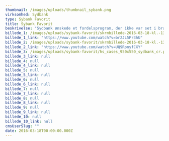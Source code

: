 ```yaml
---
thumbnail: /images/uploads/thumbnail_sybank.png
virksomhed: Sydbank
type: Sybank Favorit
title: Sybank Favorit
beskrivelse: "Sydbank ønskede et fordelsprogram, der ikke var set i branchen før. Som belønner bankkunderne for deres loyalitet og hylder valgfrihed og noget-for-noget princippet. Som tjener penge til banken. Og som gør det ud fra en dyb viden om kunderne, de digitale muligheder og på kundernes præmisser.\nVi udvalgte 10 forskellige fordele og gav kunderne mulighed for at vælge deres favoritter. Og jo mere af deres økonomi de samledei Sydbank, jo flere kunne de vælge mellem. Mange af fordelene havde de fleste bankunder tidligere taget for givet – nu fik de pludselig værdi – og blev rentable for Sydbank at tilbyde. Derudover introducerede Sydbank 4 faste fordele til alle kunder i fordelsprogrammet, som blev mere og mere attraktive, jo længere tid kunderne havde været kunder. Omdrejningspunktet var hele tiden at blive klogere og komme tættere på kunderne - og derigennem udleve nærvær og engagement og således føre bevis for, at Sydbank er ikke som andre banker.\n\n"
billede_1: /images/uploads/sybank-favorit/skrmbillede-2016-03-18-kl.-13.25.56.png
billede_1_link: "https://www.youtube.com/watch?v=brZJL5Pr3hU"
billede_2: /images/uploads/sybank-favorit/skrmbillede-2016-03-18-kl.-13.24.45.png
billede_2_link: "https://www.youtube.com/watch?v=UQ9RonyfCXY"
billede_3: /images/uploads/sybank-favorit/hs_cases_950x550_sydbank_cr.png
billede_3_link: null
billede_4: null
billede_4_link: null
billede_5: null
billede_5_link: null
billede_6: null
billede_6_link: null
billede_7: null
billede_7_link: null
billede_8: null
billede_8_link: null
billede_9: null
billede_9_link: null
billede_10: null
billede_10_link: null
cmsUserSlug: ""
date: 2016-03-18T00:00:00.000Z
---
```


